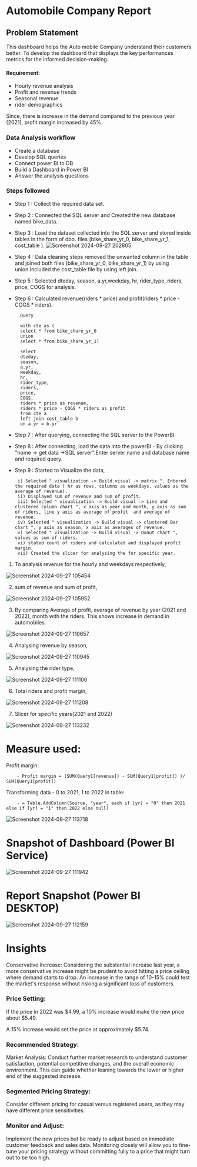 # Automobile Company Report


## Problem Statement

This dashboard helps the Auto mobile Company understand their customers better. 
To develop the dashboard that displays the key performances metrics for the informed decision-making.
#### Requirement:
- Hourly revenue analysis
- Profit and revenue trends
- Seasonal revenue
- rider demographics

Since, there is increase in the demand compared to the previous year (2021), profit margin increased by 45%.


### Data Analysis workflow
- Create a database
- Develop SQL queries
- Connect power BI to DB 
- Build a Dashboard in Power BI 
- Answer the analysis questions

### Steps followed 

- Step 1 : Collect the required data set.
- Step 2 : Connected the SQL server and Created the new database named bike_data.
- Step 3 : Load the dataset collected into the SQL server and stored inside tables in the form of dbo. files (bike_share_yr_0, bike_share_yr_1, cost_table ).
  ![Screenshot 2024-09-27 202805](https://github.com/user-attachments/assets/96580061-b943-4dd6-9621-6d0de62f6f52)

- Step 4 : Data cleaning steps removed the unwanted column in the table and joined both files (bike_share_yr_0, bike_share_yr_1) by using union.Included the cost_table file by using left join.
- Step 5 : Selected dteday, season, a.yr,weekday, hr, rider_type, riders, price, COGS for analysis.
- Step 6 : Calculated revenue(riders * price) and profit(riders * price - COGS * riders).

        Query

        with cte as (
        select * from bike_share_yr_0
        union 
        select * from bike_share_yr_1)

        select 
        dteday,
        season,
        a.yr,
        weekday,
        hr,
        rider_type,
        riders,
        price,
        COGS,
        riders * price as revenue,
        riders * price - COGS * riders as profit
        from cte a
        left join cost_table b
        on a.yr = b.yr

- Step 7 : After querying, connecting the SQL server to the PowerBI.
- Step 8 : After connecting, load the data into the powerBI - By clicking "home -> get data ->SQL server".Enter server name and database name and required query. 
- Step 9 : Started to Visualize the data, 

       i) Selected " visualization -> Build visual -> matrix ". Entered the required data ( hr as rows, columns as weekdays, values as the average of revenue).
       ii) Displayed sum of revenue and sum of profit.
       iii) Selected " visualization -> Build visual -> Line and clustered column chart ", x axis as year and month, y axis as sum of riders, line y axis as average of profit  and average of revenue.
       iv) Selected " visualization -> Build visual -> clustered Bar chart ", y axis as season, x axis as averages of revenue.
       v) Selected " visualization -> Build visual -> Donut chart ", values as sum of riders.
       vi) stated count of riders and calculated and displayed profit margin.
       vii) Created the slicer for analysing the for specific year.
           

1) To analysis revenue for the hourly and weekdays respectively,

![Screenshot 2024-09-27 105454](https://github.com/user-attachments/assets/654ea362-e57d-4040-83c0-0d594c294050)

2) sum of revenue and sum of profit,


![Screenshot 2024-09-27 105952](https://github.com/user-attachments/assets/b9038f18-c876-48f6-9449-f43f807c7fbc)

3) By comparing Average of profit, average of revenue by year (2021 and 2022), month with the riders. This shows increase in demand in automobiles.


![Screenshot 2024-09-27 110657](https://github.com/user-attachments/assets/24bbb336-667d-4fdc-9bd5-08ca068ffb21)

4) Analysing revenue by season,


![Screenshot 2024-09-27 110945](https://github.com/user-attachments/assets/1fc63a7a-2414-4da3-8701-1d4811775229)

5) Analysing the rider type,

![Screenshot 2024-09-27 111106](https://github.com/user-attachments/assets/347c2b7f-9cbd-4ac6-992f-5749d627a81e)

6) Total riders and profit margin,


![Screenshot 2024-09-27 111208](https://github.com/user-attachments/assets/a32af203-6ad1-4715-a800-51aade32f50c)

7) Slicer  for specific years(2021 and 2022)



![Screenshot 2024-09-27 113232](https://github.com/user-attachments/assets/390b7293-79f0-448c-a026-0169bf33fcc5)



# Measure used:
 Profit margin: 
                                           
        - Profit margin = (SUM(Query1[revenue]) - SUM(Query1[profit]) )/ SUM(Query1[profit])

Transforming data - 0 to 2021, 1 to 2022 in table:
                     
        - = Table.AddColumn(Source, "year", each if [yr] = "0" then 2021 else if [yr] = "1" then 2022 else null)

![Screenshot 2024-09-27 113718](https://github.com/user-attachments/assets/31b61aa0-b78e-4ef4-b984-827e3b61f45e)



 
 


# Snapshot of Dashboard (Power BI Service)

![Screenshot 2024-09-27 111942](https://github.com/user-attachments/assets/09b93007-e0bb-4542-963c-9c4b9a60a774)

 
 # Report Snapshot (Power BI DESKTOP)

 
![Screenshot 2024-09-27 112159](https://github.com/user-attachments/assets/de4bcf83-4c06-476b-a219-e26d9020c03d)

# Insights

Conservative Increase: Considering the substantial increase last year, a more conservative increase might be prudent to avoid hitting a price ceiling where demand starts to drop. An increase in the range of 10-15% could test the market's response without risking a significant loss of customers.

### Price Setting:

If the price in 2022 was $4.99, a 10% increase would make the new price about $5.49.

A 15% increase would set the price at approximately $5.74.

### Recommended Strategy:

Market Analysis: Conduct further market research to understand customer satisfaction, potential competitive changes, and the overall economic environment. This can guide whether leaning towards the lower or higher end of the suggested increase.

### Segmented Pricing Strategy:

 Consider different pricing for casual versus registered users, as they may have different price sensitivities.

### Monitor and Adjust: 
Implement the new prices but be ready to adjust based on immediate customer feedback and sales data. Monitoring closely will allow you to fine-tune your pricing strategy without committing fully to a price that might turn out to be too high.
